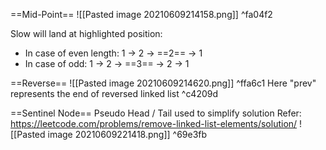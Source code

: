 ==Mid-Point==
![[Pasted image 20210609214158.png]] ^fa04f2

Slow will land at highlighted position:
- In case of even length: 1 -> 2 -> ==2== -> 1
- In case of odd: 1 -> 2 -> ==3== -> 2 -> 1


==Reverse==
![[Pasted image 20210609214620.png]] ^ffa6c1
Here "prev" represents the end of reversed linked list ^c4209d


==Sentinel Node==
Pseudo Head / Tail used to simplify solution
Refer: https://leetcode.com/problems/remove-linked-list-elements/solution/
![[Pasted image 20210609221418.png]] ^69e3fb